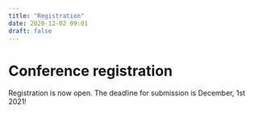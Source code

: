 ```yaml
---
title: "Registration"
date: 2020-12-02 09:01
draft: false
---
```


# Conference registration

Registration is now open. The deadline for submission is December, 1st 2021!
